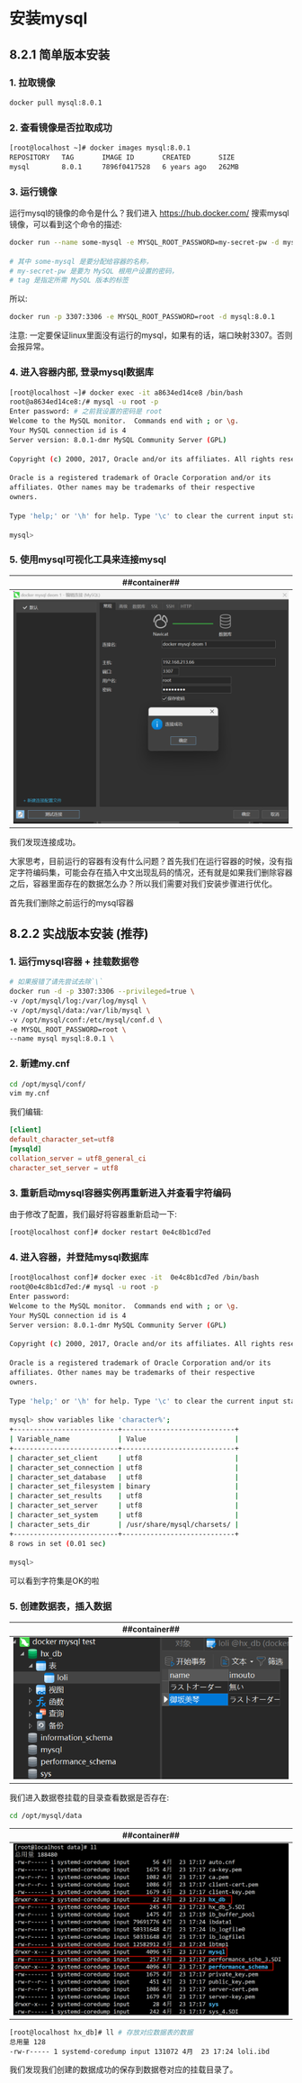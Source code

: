 # 安装mysql
## 8.2.1 简单版本安装
### 1. 拉取镜像

```bash
docker pull mysql:8.0.1
```

### 2. 查看镜像是否拉取成功

```bash
[root@localhost ~]# docker images mysql:8.0.1
REPOSITORY   TAG       IMAGE ID       CREATED       SIZE
mysql        8.0.1     7896f0417528   6 years ago   262MB
```

### 3. 运行镜像
运行mysql的镜像的命令是什么？我们进入 https://hub.docker.com/ 搜索mysql镜像，可以看到这个命令的描述:

```bash
docker run --name some-mysql -e MYSQL_ROOT_PASSWORD=my-secret-pw -d mysql:tag

# 其中 some-mysql 是要分配给容器的名称，
# my-secret-pw 是要为 MySQL 根用户设置的密码，
# tag 是指定所需 MySQL 版本的标签
```

所以:

```bash
docker run -p 3307:3306 -e MYSQL_ROOT_PASSWORD=root -d mysql:8.0.1
```

注意: 一定要保证linux里面没有运行的mysql，如果有的话，端口映射3307。否则会报异常。

### 4. 进入容器内部, 登录mysql数据库

```bash
[root@localhost ~]# docker exec -it a8634ed14ce8 /bin/bash
root@a8634ed14ce8:/# mysql -u root -p
Enter password: # 之前我设置的密码是 root
Welcome to the MySQL monitor.  Commands end with ; or \g.
Your MySQL connection id is 4
Server version: 8.0.1-dmr MySQL Community Server (GPL)

Copyright (c) 2000, 2017, Oracle and/or its affiliates. All rights reserved.

Oracle is a registered trademark of Oracle Corporation and/or its
affiliates. Other names may be trademarks of their respective
owners.

Type 'help;' or '\h' for help. Type '\c' to clear the current input statement.

mysql> 
```

### 5. 使用mysql可视化工具来连接mysql

| ##container## |
|:--:|
|![Clip_2024-04-23_17-14-08.png ##w600##](./Clip_2024-04-23_17-14-08.png)|

我们发现连接成功。

大家思考，目前运行的容器有没有什么问题？首先我们在运行容器的时候，没有指定字符编码集，可能会存在插入中文出现乱码的情况，还有就是如果我们删除容器之后，容器里面存在的数据怎么办？所以我们需要对我们安装步骤进行优化。

首先我们删除之前运行的mysql容器

## 8.2.2 实战版本安装 (推荐)
### 1. 运行mysql容器 + 挂载数据卷

```bash
# 如果报错了请先尝试去除`\`
docker run -d -p 3307:3306 --privileged=true \
-v /opt/mysql/log:/var/log/mysql \
-v /opt/mysql/data:/var/lib/mysql \ 
-v /opt/mysql/conf:/etc/mysql/conf.d \
-e MYSQL_ROOT_PASSWORD=root \
--name mysql mysql:8.0.1 \
```

### 2. 新建my.cnf

```bash
cd /opt/mysql/conf/
vim my.cnf
```

我们编辑:

```cnf
[client]
default_character_set=utf8
[mysqld]
collation_server = utf8_general_ci
character_set_server = utf8
```

### 3. 重新启动mysql容器实例再重新进入并查看字符编码
由于修改了配置，我们最好将容器重新启动一下:

```bash
[root@localhost conf]# docker restart 0e4c8b1cd7ed
```

### 4. 进入容器，并登陆mysql数据库

```bash
[root@localhost conf]# docker exec -it  0e4c8b1cd7ed /bin/bash
root@0e4c8b1cd7ed:/# mysql -u root -p
Enter password: 
Welcome to the MySQL monitor.  Commands end with ; or \g.
Your MySQL connection id is 4
Server version: 8.0.1-dmr MySQL Community Server (GPL)

Copyright (c) 2000, 2017, Oracle and/or its affiliates. All rights reserved.

Oracle is a registered trademark of Oracle Corporation and/or its
affiliates. Other names may be trademarks of their respective
owners.

Type 'help;' or '\h' for help. Type '\c' to clear the current input statement.

mysql> show variables like 'character%';
+--------------------------+----------------------------+
| Variable_name            | Value                      |
+--------------------------+----------------------------+
| character_set_client     | utf8                       |
| character_set_connection | utf8                       |
| character_set_database   | utf8                       |
| character_set_filesystem | binary                     |
| character_set_results    | utf8                       |
| character_set_server     | utf8                       |
| character_set_system     | utf8                       |
| character_sets_dir       | /usr/share/mysql/charsets/ |
+--------------------------+----------------------------+
8 rows in set (0.01 sec)

mysql> 
```

可以看到字符集是OK的啦

### 5. 创建数据表，插入数据

| ##container## |
|:--:|
|![Clip_2024-04-23_17-25-55.png ##w600##](./Clip_2024-04-23_17-25-55.png)|

我们进入数据卷挂载的目录查看数据是否存在:

```bash
cd /opt/mysql/data
```

| ##container## |
|:--:|
|![Clip_2024-04-23_17-27-38.png ##w800##](./Clip_2024-04-23_17-27-38.png)|


```bash
[root@localhost hx_db]# ll # 存放对应数据表的数据
总用量 128
-rw-r----- 1 systemd-coredump input 131072 4月  23 17:24 loli.ibd
```

我们发现我们创建的数据成功的保存到数据卷对应的挂载目录了。